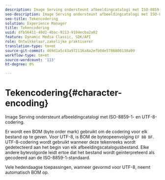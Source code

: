 ```yaml
---
description: Image Serving ondersteunt afbeeldingcatalogi met ISO-8859-1- en UTF-8-codering.
seo-description: Image Serving ondersteunt afbeeldingcatalogi met ISO-8859-1- en UTF-8-codering.
seo-title: Tekencodering
solution: Experience Manager
title: Tekencodering
uuid: dfb56411-40d1-4bac-9213-9104ecba2a02
feature: Dynamic Media Classic, SDK/API
role: Ontwikkelaar,zakelijke praktiserer
translation-type: tm+mt
source-git-commit: 469d1a5c43a972116a8a2efb0de5708800130a99
workflow-type: tm+mt
source-wordcount: '113'
ht-degree: 0%

---
```



# Tekencodering{#character-encoding}

Image Serving ondersteunt afbeeldingcatalogi met ISO-8859-1- en UTF-8-codering.

Er wordt een BOM (byte order mark) gebruikt om de codering voor elk bestand op te geven. Voor UTF-8, is BOM de byteopeenvolging `EF BB BF`. UTF-8-codering wordt gebruikt wanneer deze tekenreeks wordt gedetecteerd aan het begin van elk afbeeldingscatalogusbestand. Elke andere bytevolgorde leidt ertoe dat het bestand wordt geïnterpreteerd als gecodeerd aan de ISO-8859-1-standaard.

Vele hedendaagse toepassingen, wanneer gevormd voor UTF-8, neemt automatisch BOM op.
